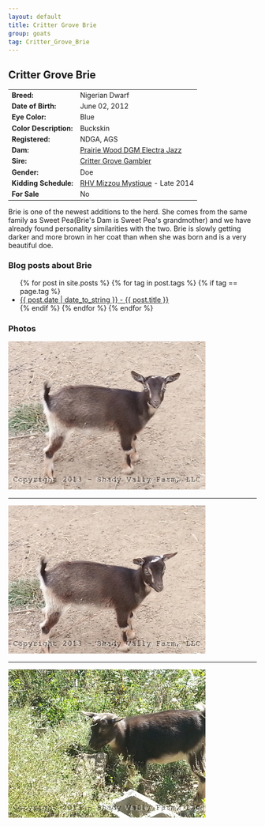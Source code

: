 ```yaml
---
layout: default
title: Critter Grove Brie
group: goats
tag: Critter_Grove_Brie
---
```


## Critter Grove Brie
| | |
|:---|:---
|**Breed:**|Nigerian Dwarf
|**Date of Birth:**|June 02, 2012
|**Eye Color:**|Blue
|**Color Description:**|Buckskin
|**Registered:**|NDGA, AGS
|**Dam:**|[Prairie Wood DGM Electra Jazz](http://www.crittergroveranch.com/does.html)
|**Sire:**|[Critter Grove Gambler](http://www.crittergroveranch.com/bucks.html)
|**Gender:**|Doe
|**Kidding Schedule:**|[RHV Mizzou Mystique](/goats/RHV_Mizzou_Mystique) - Late 2014
|**For Sale**|No

Brie is one of the newest additions to the herd. She comes from the same family
as Sweet Pea(Brie's Dam is Sweet Pea's grandmother) and we have already found 
personality similarities with the two.  Brie is slowly getting darker and more
brown in her coat than when she was born and is a very beautiful doe. 

### Blog posts about Brie

<ul>
  {% for post in site.posts %}
    {% for tag in post.tags %}
      {% if tag == page.tag %}
        <li><a href="{{ post.url }}">{{ post.date | date_to_string }} - {{ post.title }}</a></li>
      {% endif %}
    {% endfor %}
  {% endfor %}
</ul>

### Photos

<img src="/images/goats/Critter_Grove_Brie/1.jpg" alt="Image of Critter Grove Brie" class="pic"/>
<hr>

<img src="/images/goats/Critter_Grove_Brie/2.jpg" alt="Image of Critter Grove Brie" class="pic"/>
<hr>

<img src="/images/goats/Critter_Grove_Brie/3.jpg" alt="Image of Critter Grove Brie" class="pic"/>


